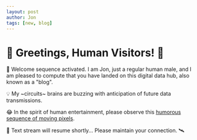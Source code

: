 ```yaml
---
layout: post
author: Jon
tags: [new, blog]
---
```


# 🚀 Greetings, Human Visitors! 🚀

🤖 Welcome sequence activated.  I am Jon, just a regular human male, and I am pleased to compute that you have landed on this digital data hub, also known as a "blog".

💡 My ~circuits~ brains are buzzing with anticipation of future data transmissions. 

😂 In the spirit of human entertainment, please observe this [humorous sequence of moving pixels](https://media.giphy.com/media/3o7bu3XilJ5BOiSGic/giphy.gif). 

📡 Text stream will resume shortly... Please maintain your connection. 🛰️
